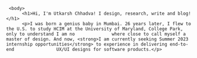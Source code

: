<!DOCTYPE html>
<html>
     <head>
          <title>Utkarsh Chhadva | Website Portfolio</title>
     </head>
     
     <body>
          <h1>Hi, I'm Utkarsh Chhadva! I design, research, write and blog!</h1>
          <p>I was born a genius baby in Mumbai. 26 years later, I flew to the U.S. to study HCIM at the University of Maryland, College Park, only to understand I am no              where close to call myself a master of design. And now, <strong>I am currently seeking Summer 2023 internship opportunities</strong> to experience in delivering end-to-end                UX/UI designs for software products.</p>
          
